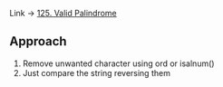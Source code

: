 Link -> [125. Valid Palindrome](https://leetcode.com/problems/valid-palindrome/description/)

## Approach
1. Remove unwanted character using ord or isalnum()
2. Just compare the string reversing them